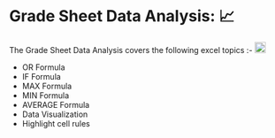 # Grade Sheet Data Analysis: 📈

The Grade Sheet Data Analysis covers the following excel topics :- <code><img height="20" alt="Excel" src="https://img.icons8.com/color/344/ms-excel.png"></code>
- OR Formula
- IF Formula
- MAX Formula
- MIN Formula
- AVERAGE Formula
- Data Visualization
- Highlight cell rules
